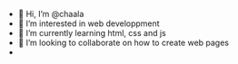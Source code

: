 - 👋 Hi, I’m @chaala
- 👀 I’m interested in web developpment
- 🌱 I’m currently learning html, css and js
- 💞️ I’m looking to collaborate on how to create web pages
-  

<!---
chaala90/chaala90 is a ✨ special ✨ repository because its `README.md` (this file) appears on your GitHub profile.
You can click the Preview link to take a look at your changes.
--->
